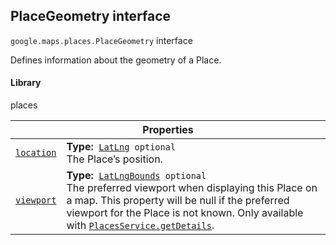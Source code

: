 
<devsite-heading text=" PlaceGeometry interface" for="PlaceGeometry" level="h2" link="" toc="" back-to-top=""><h2 id="PlaceGeometry" is-upgraded="">PlaceGeometry interface</h2></devsite-heading>
<p>
<code translate="no" dir="ltr"><span itemprop="path">google.maps.places</span>.<span itemprop="name">PlaceGeometry</span></code>
interface
</p>
<p>Defines information about the geometry of a Place.</p>
<devsite-heading text="Library" for="library_12" level="h4" link=""><h4 is-upgraded="" id="library_12">Library</h4></devsite-heading>
<p>places</p>
<div class="devsite-table-wrapper"><table class="properties responsive" summary="interface PlaceGeometry - Properties">
<thead>
<tr><th colspan="2">Properties</th>
</tr></thead>
<tbody>
<tr id="PlaceGeometry.location">
<td itemprop="property"><code translate="no" dir="ltr"><a class="secret-link" href="#PlaceGeometry.location"><span>location</span></a></code></td>
<td><div><strong>Type:</strong>&nbsp; <code translate="no" dir="ltr"><a href="LatLng.md">LatLng</a> <span class="optional-type-annotation">optional</span></code></div>
<div class="desc">The Place’s position.</div></td>
</tr>
<tr id="PlaceGeometry.viewport">
<td itemprop="property"><code translate="no" dir="ltr"><a class="secret-link" href="#PlaceGeometry.viewport"><span>viewport</span></a></code></td>
<td><div><strong>Type:</strong>&nbsp; <code translate="no" dir="ltr"><a href="LatLngBounds.md">LatLngBounds</a> <span class="optional-type-annotation">optional</span></code></div>
<div class="desc">The preferred viewport when displaying this Place on a map. This property will be null if the preferred viewport for the Place is not known. Only available with <code translate="no" dir="ltr"><a href="/maps/documentation/javascript/reference/places-service#PlacesService.getDetails">PlacesService.getDetails</a></code>.</div></td>
</tr>
</tbody>
</table></div>
